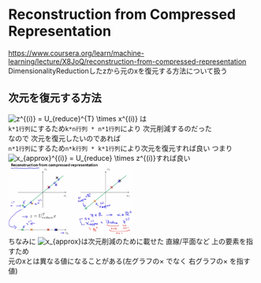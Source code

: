 # Reconstruction from Compressed Representation
https://www.coursera.org/learn/machine-learning/lecture/X8JoQ/reconstruction-from-compressed-representation  
DimensionalityReductionしたzから元のxを復元する方法について扱う  

## 次元を復元する方法
<img src="https://latex.codecogs.com/gif.latex?z^{(i)}&space;=&space;U_{reduce}^{T}&space;\times&space;x^{(i)}" title="z^{(i)} = U_{reduce}^{T} \times x^{(i)}" /> は  
`k*1行列`にするため`k*n行列 * n*1行列`により 次元削減するのだった  
なので 次元を復元したいのであれば  
`n*1行列`にするため`n*k行列 * k*1行列`により次元を復元すれば良い つまり  
<img src="https://latex.codecogs.com/gif.latex?x_{approx}^{(i)}&space;=&space;U_{reduce}&space;\times&space;z^{(i)}" title="x_{approx}^{(i)} = U_{reduce} \times z^{(i)}" />すれば良い  
<img src="../../img/08_10_reconstruction_from_compressed_representation.png" width=50% >  
ちなみに <img src="https://latex.codecogs.com/gif.latex?x_{approx}" title="x_{approx}" />は次元削減のために載せた 直線/平面など 上の要素を指すため  
元のxとは異なる値になることがある(左グラフの× でなく 右グラフの× を指す値)  
